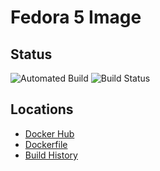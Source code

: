 # Fedora 5 Image

## Status
![Automated Build](https://img.shields.io/docker/cloud/automated/jhuda/fcrepo) ![Build Status](https://img.shields.io/docker/cloud/build/jhuda/fcrepo)

## Locations
* [Docker Hub](https://hub.docker.com/r/jhuda/fcrepo/tags) 
* [Dockerfile](fcrepo/Dockerfile)
* [Build History](https://hub.docker.com/r/jhuda/fcrepo/builds)

